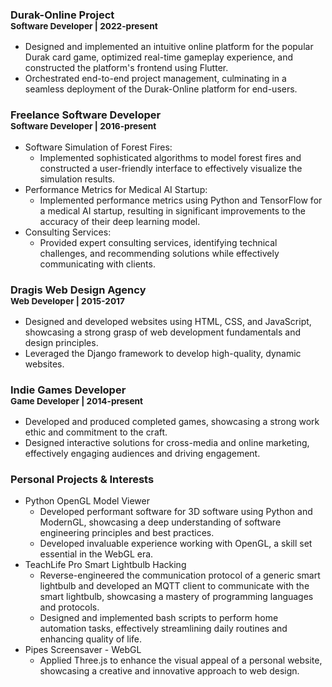 ### Durak-Online Project<br><sub>Software Developer | 2022-present</sub>

- Designed and implemented an intuitive online platform for the popular Durak card game, optimized real-time gameplay experience, and constructed the platform's frontend using Flutter.
- Orchestrated end-to-end project management, culminating in a seamless deployment of the Durak-Online platform for end-users.

### Freelance Software Developer<br><sub>Software Developer | 2016-present</sub>

- Software Simulation of Forest Fires:
    - Implemented sophisticated algorithms to model forest fires and constructed a user-friendly interface to effectively visualize the simulation results.
- Performance Metrics for Medical AI Startup:
    - Implemented performance metrics using Python and TensorFlow for a medical AI startup, resulting in significant improvements to the accuracy of their deep learning model.
- Consulting Services:
    - Provided expert consulting services, identifying technical challenges, and recommending solutions while effectively communicating with clients.

### Dragis Web Design Agency<br><sub>Web Developer | 2015-2017</sub>

- Designed and developed websites using HTML, CSS, and JavaScript, showcasing a strong grasp of web development fundamentals and design principles.
- Leveraged the Django framework to develop high-quality, dynamic websites.

### Indie Games Developer<br><sub>Game Developer | 2014-present</sub>

- Developed and produced completed games, showcasing a strong work ethic and commitment to the craft.
- Designed interactive solutions for cross-media and online marketing, effectively engaging audiences and driving engagement.

### Personal Projects & Interests

- Python OpenGL Model Viewer
    - Developed performant software for 3D software using Python and ModernGL, showcasing a deep understanding of software engineering principles and best practices.
    - Developed invaluable experience working with OpenGL, a skill set essential in the WebGL era.
- TeachLife Pro Smart Lightbulb Hacking
    - Reverse-engineered the communication protocol of a generic smart lightbulb and developed an MQTT client to communicate with the smart lightbulb, showcasing a mastery of programming languages and protocols.
    - Designed and implemented bash scripts to perform home automation tasks, effectively streamlining daily routines and enhancing quality of life.
- Pipes Screensaver - WebGL
    - Applied Three.js to enhance the visual appeal of a personal website, showcasing a creative and innovative approach to web design.